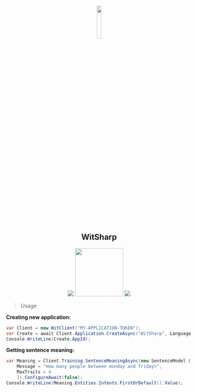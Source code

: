 <!--- Artificial Intelligence by Andrew Forrester from the Noun Project --->
<p align="center">
    <img src="https://media.discordapp.net/attachments/253326058630283264/458260513965604875/Untitled-2.png" width="15%" />
    <h2 align="center">WitSharp</h2>
    <p align="center">
        <a href="https://ci.appveyor.com/project/Yucked/witsharp"><img src="https://ci.appveyor.com/api/projects/status/kbly9aehvuyp9idf/branch/master"/></a>
  <a href="https://www.buymeacoffee.com/Yucked" target="_blank"><img src="https://www.buymeacoffee.com/assets/img/custom_images/black_img.png" width="130px"></a>
    <a href="https://www.nuget.org/packages/WitSharp/"><img src="https://img.shields.io/nuget/v/WitSharp.svg?longCache=true&style=flat-square" ></a>
    </p>        

> Usage

**Creating new application:**
```cs
var Client = new WitClient("MY-APPLICATION-TOKEN");
var Create = await Client.Application.CreateAsync("WitSharp", Language.EN, true).ConfigureAwait(false);
Console.WriteLine(Create.AppId);
```

**Getting sentence meaning:**
```cs
var Meaning = Client.Training.SentenceMeaningAsync(new SentenceModel {
    Message = "How many people between monday and friday>",
    MaxTraits = 4
    }).ConfigureAwait(false);
Console.WriteLine(Meaning.Entities.Intents.FirstOrDefault().Value);
```
